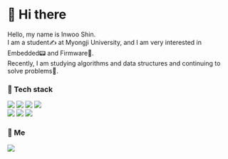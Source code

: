 

   # :wave: Hi there   
   
   Hello, my name is Inwoo Shin.   
   I am a student✍️ at Myongji University, and I am very interested in Embedded📟 and Firmware🐧.   
   Recently, I am studying algorithms and data structures and continuing to solve problems📝.   
   
   ### 🦝 Tech stack
   
   <img src="https://img.shields.io/badge/C-A8B9CC?style=flat-red&logo=C&logoColor=white"/></a> 
   <img src="https://img.shields.io/badge/C++-00599C?style=flat-red&logo=C%2B%2B&logoColor=white"/></a> 
   <img src="https://img.shields.io/badge/Python-3776AB?style=flat-red&logo=Python&logoColor=white"/></a> 
   <img src="https://img.shields.io/badge/Javascript-ffb13b?style=flat-red&logo=javascript&logoColor=white"/></a>   
   <img src="https://img.shields.io/badge/OpenCV-5C3EE8?style=flat-red&logo=Opencv"/></a> 
   <img src="https://img.shields.io/badge/OpenGL-5586A4?style=flat-red&logo=Opengl&logoColor=white"/></a> 
   <img src="https://img.shields.io/badge/Linux-FCC624?style=flat-red&logo=Linux&logoColor=black"/></a>
   
   ### 🦓 Me
   <a href="https://www.instagram.com/inw117/"><img src="https://img.shields.io/badge/Instagram-E4405F?style=flat-red&logo=Instagram&logoColor=white&link=https://www.instagram.com/inw117/"/></a>
   <!--
**inwooshin/inwooshin** is a ✨ _special_ ✨ repository because its `README.md` (this file) appears on your GitHub profile.

Here are some ideas to get you started:

- 🔭 I’m currently working on ...
- 🌱 I’m currently learning ...
- 👯 I’m looking to collaborate on ...
- 🤔 I’m looking for help with ...
- 💬 Ask me about ...
- 📫 How to reach me: ...
- 😄 Pronouns: ...
- ⚡ Fun fact: ...
-->
